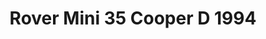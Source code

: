 ---
    title: Rover Mini 35 Cooper D 1994
    slug: Rover-Mini-35-Cooper-D-1994
    description:
    code: Rover-Mini-35-Cooper-D-1994
    image: https://cmdiy-archive.s3.us-east-1.amazonaws.com/adverts/images/Rover+Mini+35+Cooper+D+1994.jpeg
    download: https://cmdiy-archive.s3.us-east-1.amazonaws.com/adverts/documents/Rover+Mini+35+Cooper+D+1994.pdf
---